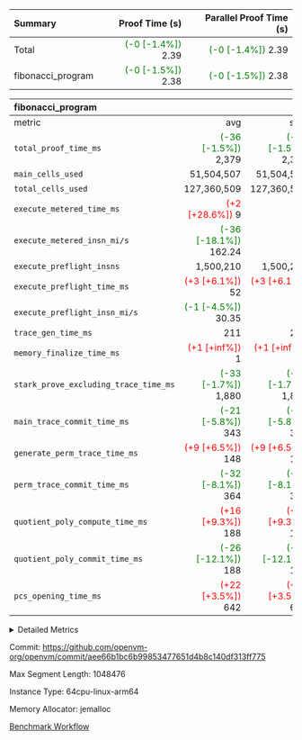 | Summary | Proof Time (s) | Parallel Proof Time (s) |
|:---|---:|---:|
| Total | <span style='color: green'>(-0 [-1.4%])</span> 2.39 | <span style='color: green'>(-0 [-1.4%])</span> 2.39 |
| fibonacci_program | <span style='color: green'>(-0 [-1.5%])</span> 2.38 | <span style='color: green'>(-0 [-1.5%])</span> 2.38 |


| fibonacci_program |||||
|:---|---:|---:|---:|---:|
|metric|avg|sum|max|min|
| `total_proof_time_ms ` | <span style='color: green'>(-36 [-1.5%])</span> 2,379 | <span style='color: green'>(-36 [-1.5%])</span> 2,379 | <span style='color: green'>(-36 [-1.5%])</span> 2,379 | <span style='color: green'>(-36 [-1.5%])</span> 2,379 |
| `main_cells_used     ` |  51,504,507 |  51,504,507 |  51,504,507 |  51,504,507 |
| `total_cells_used    ` |  127,360,509 |  127,360,509 |  127,360,509 |  127,360,509 |
| `execute_metered_time_ms` | <span style='color: red'>(+2 [+28.6%])</span> 9 | -          | -          | -          |
| `execute_metered_insn_mi/s` | <span style='color: green'>(-36 [-18.1%])</span> 162.24 | -          | <span style='color: green'>(-36 [-18.1%])</span> 162.24 | <span style='color: green'>(-36 [-18.1%])</span> 162.24 |
| `execute_preflight_insns` |  1,500,210 |  1,500,210 |  1,500,210 |  1,500,210 |
| `execute_preflight_time_ms` | <span style='color: red'>(+3 [+6.1%])</span> 52 | <span style='color: red'>(+3 [+6.1%])</span> 52 | <span style='color: red'>(+3 [+6.1%])</span> 52 | <span style='color: red'>(+3 [+6.1%])</span> 52 |
| `execute_preflight_insn_mi/s` | <span style='color: green'>(-1 [-4.5%])</span> 30.35 | -          | <span style='color: green'>(-1 [-4.5%])</span> 30.35 | <span style='color: green'>(-1 [-4.5%])</span> 30.35 |
| `trace_gen_time_ms   ` |  211 |  211 |  211 |  211 |
| `memory_finalize_time_ms` | <span style='color: red'>(+1 [+inf%])</span> 1 | <span style='color: red'>(+1 [+inf%])</span> 1 | <span style='color: red'>(+1 [+inf%])</span> 1 | <span style='color: red'>(+1 [+inf%])</span> 1 |
| `stark_prove_excluding_trace_time_ms` | <span style='color: green'>(-33 [-1.7%])</span> 1,880 | <span style='color: green'>(-33 [-1.7%])</span> 1,880 | <span style='color: green'>(-33 [-1.7%])</span> 1,880 | <span style='color: green'>(-33 [-1.7%])</span> 1,880 |
| `main_trace_commit_time_ms` | <span style='color: green'>(-21 [-5.8%])</span> 343 | <span style='color: green'>(-21 [-5.8%])</span> 343 | <span style='color: green'>(-21 [-5.8%])</span> 343 | <span style='color: green'>(-21 [-5.8%])</span> 343 |
| `generate_perm_trace_time_ms` | <span style='color: red'>(+9 [+6.5%])</span> 148 | <span style='color: red'>(+9 [+6.5%])</span> 148 | <span style='color: red'>(+9 [+6.5%])</span> 148 | <span style='color: red'>(+9 [+6.5%])</span> 148 |
| `perm_trace_commit_time_ms` | <span style='color: green'>(-32 [-8.1%])</span> 364 | <span style='color: green'>(-32 [-8.1%])</span> 364 | <span style='color: green'>(-32 [-8.1%])</span> 364 | <span style='color: green'>(-32 [-8.1%])</span> 364 |
| `quotient_poly_compute_time_ms` | <span style='color: red'>(+16 [+9.3%])</span> 188 | <span style='color: red'>(+16 [+9.3%])</span> 188 | <span style='color: red'>(+16 [+9.3%])</span> 188 | <span style='color: red'>(+16 [+9.3%])</span> 188 |
| `quotient_poly_commit_time_ms` | <span style='color: green'>(-26 [-12.1%])</span> 188 | <span style='color: green'>(-26 [-12.1%])</span> 188 | <span style='color: green'>(-26 [-12.1%])</span> 188 | <span style='color: green'>(-26 [-12.1%])</span> 188 |
| `pcs_opening_time_ms ` | <span style='color: red'>(+22 [+3.5%])</span> 642 | <span style='color: red'>(+22 [+3.5%])</span> 642 | <span style='color: red'>(+22 [+3.5%])</span> 642 | <span style='color: red'>(+22 [+3.5%])</span> 642 |



<details>
<summary>Detailed Metrics</summary>

|  | memory_to_vec_partition_time_ms | keygen_time_ms | app proof_time_ms |
| --- | --- | --- |
|  | 22 | 211 | 2,436 | 

| group | prove_segment_time_ms | memory_to_vec_partition_time_ms | fri.log_blowup | execute_metered_time_ms | execute_metered_insns | execute_metered_insn_mi/s | compute_user_public_values_proof_time_ms |
| --- | --- | --- | --- | --- | --- | --- | --- |
| fibonacci_program | 2,379 | 5 | 1 | 9 | 1,500,210 | 162.24 | 37 | 

| group | air_name | quotient_deg | interactions | constraints |
| --- | --- | --- | --- | --- |
| fibonacci_program | AccessAdapterAir<16> | 2 | 5 | 12 | 
| fibonacci_program | AccessAdapterAir<2> | 2 | 5 | 12 | 
| fibonacci_program | AccessAdapterAir<32> | 2 | 5 | 12 | 
| fibonacci_program | AccessAdapterAir<4> | 2 | 5 | 12 | 
| fibonacci_program | AccessAdapterAir<8> | 2 | 5 | 12 | 
| fibonacci_program | BitwiseOperationLookupAir<8> | 2 | 2 | 4 | 
| fibonacci_program | MemoryMerkleAir<8> | 2 | 4 | 39 | 
| fibonacci_program | PersistentBoundaryAir<8> | 2 | 3 | 7 | 
| fibonacci_program | PhantomAir | 2 | 3 | 5 | 
| fibonacci_program | Poseidon2PeripheryAir<BabyBearParameters>, 1> | 2 | 1 | 286 | 
| fibonacci_program | ProgramAir | 1 | 1 | 4 | 
| fibonacci_program | RangeTupleCheckerAir<2> | 1 | 1 | 4 | 
| fibonacci_program | Rv32HintStoreAir | 2 | 18 | 28 | 
| fibonacci_program | VariableRangeCheckerAir | 1 | 1 | 4 | 
| fibonacci_program | VmAirWrapper<Rv32BaseAluAdapterAir, BaseAluCoreAir<4, 8> | 2 | 20 | 37 | 
| fibonacci_program | VmAirWrapper<Rv32BaseAluAdapterAir, LessThanCoreAir<4, 8> | 2 | 18 | 40 | 
| fibonacci_program | VmAirWrapper<Rv32BaseAluAdapterAir, ShiftCoreAir<4, 8> | 2 | 24 | 91 | 
| fibonacci_program | VmAirWrapper<Rv32BranchAdapterAir, BranchEqualCoreAir<4> | 2 | 11 | 20 | 
| fibonacci_program | VmAirWrapper<Rv32BranchAdapterAir, BranchLessThanCoreAir<4, 8> | 2 | 13 | 35 | 
| fibonacci_program | VmAirWrapper<Rv32CondRdWriteAdapterAir, Rv32JalLuiCoreAir> | 2 | 10 | 18 | 
| fibonacci_program | VmAirWrapper<Rv32JalrAdapterAir, Rv32JalrCoreAir> | 2 | 16 | 20 | 
| fibonacci_program | VmAirWrapper<Rv32LoadStoreAdapterAir, LoadSignExtendCoreAir<4, 8> | 2 | 18 | 33 | 
| fibonacci_program | VmAirWrapper<Rv32LoadStoreAdapterAir, LoadStoreCoreAir<4> | 2 | 17 | 40 | 
| fibonacci_program | VmAirWrapper<Rv32MultAdapterAir, DivRemCoreAir<4, 8> | 2 | 25 | 84 | 
| fibonacci_program | VmAirWrapper<Rv32MultAdapterAir, MulHCoreAir<4, 8> | 2 | 24 | 31 | 
| fibonacci_program | VmAirWrapper<Rv32MultAdapterAir, MultiplicationCoreAir<4, 8> | 2 | 19 | 19 | 
| fibonacci_program | VmAirWrapper<Rv32RdWriteAdapterAir, Rv32AuipcCoreAir> | 2 | 12 | 14 | 
| fibonacci_program | VmConnectorAir | 2 | 5 | 11 | 

| group | air_name | segment | rows | prep_cols | perm_cols | main_cols | cells |
| --- | --- | --- | --- | --- | --- | --- | --- |
| fibonacci_program | AccessAdapterAir<8> | 0 | 128 |  | 16 | 17 | 4,224 | 
| fibonacci_program | BitwiseOperationLookupAir<8> | 0 | 65,536 | 3 | 8 | 2 | 655,360 | 
| fibonacci_program | MemoryMerkleAir<8> | 0 | 512 |  | 16 | 32 | 24,576 | 
| fibonacci_program | PersistentBoundaryAir<8> | 0 | 128 |  | 12 | 20 | 4,096 | 
| fibonacci_program | PhantomAir | 0 | 1 |  | 12 | 6 | 18 | 
| fibonacci_program | Poseidon2PeripheryAir<BabyBearParameters>, 1> | 0 | 256 |  | 8 | 300 | 78,848 | 
| fibonacci_program | ProgramAir | 0 | 8,192 |  | 8 | 10 | 147,456 | 
| fibonacci_program | RangeTupleCheckerAir<2> | 0 | 524,288 | 2 | 8 | 1 | 4,718,592 | 
| fibonacci_program | Rv32HintStoreAir | 0 | 4 |  | 44 | 32 | 304 | 
| fibonacci_program | VariableRangeCheckerAir | 0 | 262,144 | 2 | 8 | 1 | 2,359,296 | 
| fibonacci_program | VmAirWrapper<Rv32BaseAluAdapterAir, BaseAluCoreAir<4, 8> | 0 | 1,048,576 |  | 52 | 36 | 92,274,688 | 
| fibonacci_program | VmAirWrapper<Rv32BaseAluAdapterAir, LessThanCoreAir<4, 8> | 0 | 524,288 |  | 40 | 37 | 40,370,176 | 
| fibonacci_program | VmAirWrapper<Rv32BranchAdapterAir, BranchEqualCoreAir<4> | 0 | 262,144 |  | 28 | 26 | 14,155,776 | 
| fibonacci_program | VmAirWrapper<Rv32BranchAdapterAir, BranchLessThanCoreAir<4, 8> | 0 | 8 |  | 32 | 32 | 512 | 
| fibonacci_program | VmAirWrapper<Rv32CondRdWriteAdapterAir, Rv32JalLuiCoreAir> | 0 | 131,072 |  | 28 | 18 | 6,029,312 | 
| fibonacci_program | VmAirWrapper<Rv32JalrAdapterAir, Rv32JalrCoreAir> | 0 | 16 |  | 36 | 28 | 1,024 | 
| fibonacci_program | VmAirWrapper<Rv32LoadStoreAdapterAir, LoadStoreCoreAir<4> | 0 | 128 |  | 52 | 41 | 11,904 | 
| fibonacci_program | VmAirWrapper<Rv32RdWriteAdapterAir, Rv32AuipcCoreAir> | 0 | 16 |  | 28 | 20 | 768 | 
| fibonacci_program | VmConnectorAir | 0 | 2 | 1 | 16 | 5 | 42 | 

| group | segment | trace_gen_time_ms | total_proof_time_ms | total_cells_used | total_cells | system_trace_gen_time_ms | stark_prove_excluding_trace_time_ms | single_trace_gen_time_ms | quotient_poly_compute_time_ms | quotient_poly_commit_time_ms | perm_trace_commit_time_ms | pcs_opening_time_ms | memory_to_vec_partition_time_ms | memory_finalize_time_ms | main_trace_commit_time_ms | main_cells_used | generate_perm_trace_time_ms | execute_preflight_time_ms | execute_preflight_insns | execute_preflight_insn_mi/s |
| --- | --- | --- | --- | --- | --- | --- | --- | --- | --- | --- | --- | --- | --- | --- | --- | --- | --- | --- | --- | --- |
| fibonacci_program | 0 | 211 | 2,379 | 127,360,509 | 160,836,972 | 211 | 1,880 | 0 | 188 | 188 | 364 | 642 | 5 | 1 | 343 | 51,504,507 | 148 | 52 | 1,500,210 | 30.35 | 

| group | segment | trace_height_constraint | weighted_sum | threshold |
| --- | --- | --- | --- | --- |
| fibonacci_program | 0 | 0 | 3,932,510 | 2,013,265,921 | 
| fibonacci_program | 0 | 1 | 10,749,336 | 2,013,265,921 | 
| fibonacci_program | 0 | 2 | 1,966,255 | 2,013,265,921 | 
| fibonacci_program | 0 | 3 | 10,749,404 | 2,013,265,921 | 
| fibonacci_program | 0 | 4 | 1,664 | 2,013,265,921 | 
| fibonacci_program | 0 | 5 | 640 | 2,013,265,921 | 
| fibonacci_program | 0 | 6 | 7,209,084 | 2,013,265,921 | 
| fibonacci_program | 0 | 7 |  | 2,013,265,921 | 
| fibonacci_program | 0 | 8 | 35,534,845 | 2,013,265,921 | 

</details>


Commit: https://github.com/openvm-org/openvm/commit/aee66b1bc6b99853477651d4b8c140df313ff775

Max Segment Length: 1048476

Instance Type: 64cpu-linux-arm64

Memory Allocator: jemalloc

[Benchmark Workflow](https://github.com/openvm-org/openvm/actions/runs/17166758738)
